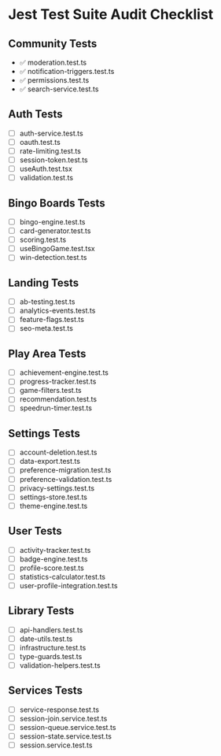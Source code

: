 # Jest Test Suite Audit Checklist

## Community Tests
- ✅ moderation.test.ts
- ✅ notification-triggers.test.ts
- ✅ permissions.test.ts
- ✅ search-service.test.ts

## Auth Tests
- [ ] auth-service.test.ts
- [ ] oauth.test.ts
- [ ] rate-limiting.test.ts
- [ ] session-token.test.ts
- [ ] useAuth.test.tsx
- [ ] validation.test.ts

## Bingo Boards Tests
- [ ] bingo-engine.test.ts
- [ ] card-generator.test.ts
- [ ] scoring.test.ts
- [ ] useBingoGame.test.tsx
- [ ] win-detection.test.ts

## Landing Tests
- [ ] ab-testing.test.ts
- [ ] analytics-events.test.ts
- [ ] feature-flags.test.ts
- [ ] seo-meta.test.ts

## Play Area Tests
- [ ] achievement-engine.test.ts
- [ ] progress-tracker.test.ts
- [ ] game-filters.test.ts
- [ ] recommendation.test.ts
- [ ] speedrun-timer.test.ts

## Settings Tests
- [ ] account-deletion.test.ts
- [ ] data-export.test.ts
- [ ] preference-migration.test.ts
- [ ] preference-validation.test.ts
- [ ] privacy-settings.test.ts
- [ ] settings-store.test.ts
- [ ] theme-engine.test.ts

## User Tests
- [ ] activity-tracker.test.ts
- [ ] badge-engine.test.ts
- [ ] profile-score.test.ts
- [ ] statistics-calculator.test.ts
- [ ] user-profile-integration.test.ts

## Library Tests
- [ ] api-handlers.test.ts
- [ ] date-utils.test.ts
- [ ] infrastructure.test.ts
- [ ] type-guards.test.ts
- [ ] validation-helpers.test.ts

## Services Tests
- [ ] service-response.test.ts
- [ ] session-join.service.test.ts
- [ ] session-queue.service.test.ts
- [ ] session-state.service.test.ts
- [ ] session.service.test.ts
